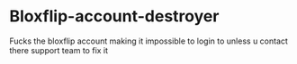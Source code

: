 # Bloxflip-account-destroyer
Fucks the bloxflip account making it impossible to login to unless u contact there support team to fix it
